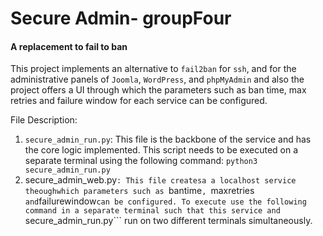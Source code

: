 # Secure Admin- groupFour 
#### A replacement to fail to ban
This project implements an alternative to ```fail2ban``` for ```ssh```, and for the administrative panels of ```Joomla```, ```WordPress```, and ```phpMyAdmin``` and also the project offers a UI through which the parameters such as  ban time, max retries and failure window for each service can be configured.

File Description:
1. ```secure_admin_run.py```: This file is the backbone of the service and has the core logic implemented. This script needs to be executed on a separate terminal using the following command:
```python3 secure_admin_run.py```
2. secure_admin_web.py```: This file createsa a localhost service theoughwhich parameters such as ```bantime```, ```maxretries```  and ```failurewindow``` can be configured.
To execute use the following command in a separate terminal such that this service and  ```secure_admin_run.py```  run on two different terminals simultaneously.

